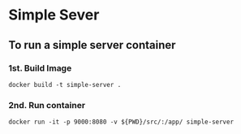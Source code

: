 # Simple Sever

## To run a simple server container

### 1st. Build Image
```
docker build -t simple-server . 
```
### 2nd. Run container
```
docker run -it -p 9000:8080 -v ${PWD}/src/:/app/ simple-server
```